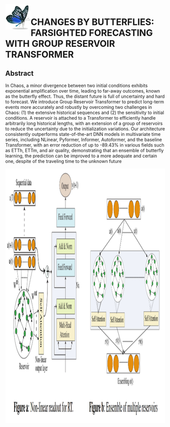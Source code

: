 <img align="left" width="80" height="80" alt="Md Kowsher" src="assets/title.png"/>

#  CHANGES BY BUTTERFLIES: FARSIGHTED FORECASTING WITH GROUP RESERVOIR TRANSFORMER
## Abstract
In Chaos, a minor divergence between two initial conditions exhibits exponential amplification over time, leading to far-away outcomes, known as the butterfly effect. Thus, the distant future is full of uncertainty and hard to forecast.   We introduce Group Reservoir Transformer to predict long-term events more accurately and robustly by overcoming two challenges in Chaos:  (1) the extensive historical sequences and (2) the sensitivity to initial conditions. A reservoir is attached to a Transformer to efficiently handle arbitrarily long historical lengths, with an extension of a group of reservoirs to reduce the uncertainty due to the initialization variations.  Our architecture consistently outperforms state-of-the-art DNN models in multivariate time series, including NLinear, Pyformer, Informer, Autoformer, and the baseline Transformer, with an error reduction of up to -89.43\% in various fields such as ETTh, ETTm, and air quality, demonstrating that an ensemble of butterfly learning, the prediction can be improved to a more adequate and certain one, despite of the traveling time to the unknown future

<img align="left" width="600" height="800" alt="Md Kowsher" src="assets/method.png"/>

